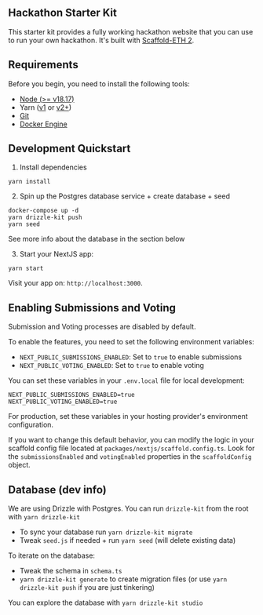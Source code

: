 ## Hackathon Starter Kit

This starter kit provides a fully working hackathon website that you can use to run your own hackathon. It's built with [Scaffold-ETH 2](https://github.com/scaffold-eth/scaffold-eth-2).

## Requirements

Before you begin, you need to install the following tools:

- [Node (>= v18.17)](https://nodejs.org/en/download/)
- Yarn ([v1](https://classic.yarnpkg.com/en/docs/install/) or [v2+](https://yarnpkg.com/getting-started/install))
- [Git](https://git-scm.com/downloads)
- [Docker Engine](https://docs.docker.com/engine/install/)

## Development Quickstart

1. Install dependencies

```
yarn install
```

2. Spin up the Postgres database service + create database + seed

```
docker-compose up -d
yarn drizzle-kit push
yarn seed
```

See more info about the database in the section below

3. Start your NextJS app:

```
yarn start
```

Visit your app on: `http://localhost:3000`.

## Enabling Submissions and Voting

Submission and Voting processes are disabled by default.

To enable the features, you need to set the following environment variables:

- `NEXT_PUBLIC_SUBMISSIONS_ENABLED`: Set to `true` to enable submissions
- `NEXT_PUBLIC_VOTING_ENABLED`: Set to `true` to enable voting

You can set these variables in your `.env.local` file for local development:

```
NEXT_PUBLIC_SUBMISSIONS_ENABLED=true
NEXT_PUBLIC_VOTING_ENABLED=true
```

For production, set these variables in your hosting provider's environment configuration.

If you want to change this default behavior, you can modify the logic in your scaffold config file located at `packages/nextjs/scaffold.config.ts`. Look for the `submissionsEnabled` and `votingEnabled` properties in the `scaffoldConfig` object.

## Database (dev info)

We are using Drizzle with Postgres. You can run `drizzle-kit` from the root with `yarn drizzle-kit`

- To sync your database run `yarn drizzle-kit migrate`
- Tweak `seed.js` if needed + run `yarn seed` (will delete existing data)

To iterate on the database:

- Tweak the schema in `schema.ts`
- `yarn drizzle-kit generate` to create migration files (or use `yarn drizzle-kit push` if you are just tinkering)

You can explore the database with `yarn drizzle-kit studio`
